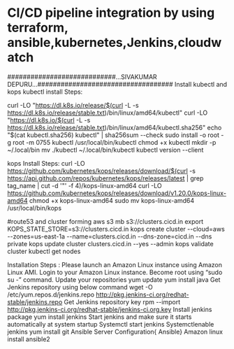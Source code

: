 # CI/CD pipeline integration by using terraform, ansible,kubernetes,Jenkins,cloudwatch
############################...SIVAKUMAR DEPURU...###################################
                        Install kubectl and kops
 kubectl install Steps:

curl -LO "https://dl.k8s.io/release/$(curl -L -s https://dl.k8s.io/release/stable.txt)/bin/linux/amd64/kubectl"
curl -LO "https://dl.k8s.io/$(curl -L -s https://dl.k8s.io/release/stable.txt)/bin/linux/amd64/kubectl.sha256"
echo "$(cat kubectl.sha256)  kubectl" | sha256sum --check
sudo install -o root -g root -m 0755 kubectl /usr/local/bin/kubectl
chmod +x kubectl
mkdir -p ~/.local/bin
mv ./kubectl ~/.local/bin/kubectl
kubectl version --client

kops Install Steps:
curl -LO https://github.com/kubernetes/kops/releases/download/$(curl -s https://api.github.com/repos/kubernetes/kops/releases/latest | grep tag_name | cut -d '"' -f 4)/kops-linux-amd64
curl -LO https://github.com/kubernetes/kops/releases/download/v1.20.0/kops-linux-amd64
chmod +x kops-linux-amd64
sudo mv kops-linux-amd64 /usr/local/bin/kops

#route53 and cluster forming
aws s3 mb s3://clusters.cicd.in
export KOPS_STATE_STORE=s3://clusters.cicd.in
kops create cluster --cloud=aws --zones=us-east-1a --name=clusters.cicd.in --dns-zone=cicd.in --dns private
kops update cluster clusters.cicd.in --yes --admin
kops validate cluster
kubectl get nodes 

Installation Steps :
Please launch an Amazon Linux instance using Amazon Linux AMI.
Login to your Amazon Linux instance.
Become root using “sudo su -” command.
Update your repositories
yum update
yum install java
Get Jenkins repository using below command
wget -O /etc/yum.repos.d/jenkins.repo http://pkg.jenkins-ci.org/redhat-stable/jenkins.repo
Get Jenkins repository key
rpm --import http://pkg.jenkins-ci.org/redhat-stable/jenkins-ci.org.key
Install jenkins package
yum install jenkins
Start jenkins and make sure it starts automatically at system startup
Systemctl start jenkins
Systemctlenable jenkins
yum install git
Ansible Server Configuration{ Ansible}
Amazon linux install ansible2
